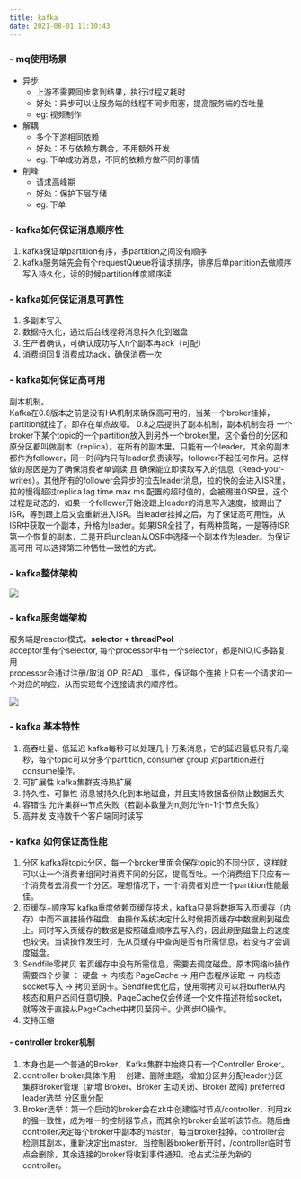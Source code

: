 ```yaml
---
title: kafka
date: 2021-08-01 11:10:43
---
```


<!-- toc -->

### - mq使用场景

* 异步
    * 上游不需要同步拿到结果，执行过程又耗时
    * 好处：异步可以让服务端的线程不同步阻塞，提高服务端的吞吐量
    * eg: 视频制作
* 解耦
    * 多个下游相同依赖
    * 好处：不与依赖方耦合，不用额外开发
    * eg: 下单成功消息，不同的依赖方做不同的事情
* 削峰
    * 请求高峰期
    * 好处：保护下层存储
    * eg: 下单

### - kafka如何保证消息顺序性

1. kafka保证单partition有序，多partition之间没有顺序
2. kafka服务端先会有个requestQueue将请求排序，排序后单partition去做顺序写入持久化，读的时候partition维度顺序读

### - kafka如何保证消息可靠性

1. 多副本写入
2. 数据持久化，通过后台线程将消息持久化到磁盘
3. 生产者确认，可确认成功写入n个副本再ack（可配）
4. 消费组回复消费成功ack，确保消费一次

### - kafka如何保证高可用

副本机制。  
Kafka在0.8版本之前是没有HA机制来确保高可用的，当某一个broker挂掉，partition就挂了。即存在单点故障。
0.8之后提供了副本机制，副本机制会将 一个broker下某个topic的一个partition放入到另外一个broker里，这个备份的分区和原分区都叫做副本（replica）。在所有的副本里，只能有一个leader，其余的副本都作为follower，同一时间内只有leader负责读写，follower不起任何作用。这样做的原因是为了确保消费者单调读 且 确保能立即读取写入的信息（Read-your-writes）。其他所有的follower会异步的拉去leader消息，拉的快的会进入ISR里，拉的慢得超过replica.lag.time.max.ms 配置的超时值的，会被踢进OSR里，这个过程是动态的，如果一个follower开始没跟上leader的消息写入速度，被踢出了ISR，等到跟上后又会重新进入ISR。当leader挂掉之后，为了保证高可用性，从ISR中获取一个副本，升格为leader。如果ISR全挂了，有两种策略，一是等待ISR第一个恢复的副本，二是开启unclean从OSR中选择一个副本作为leader。为保证高可用 可以选择第二种牺牲一致性的方式。


### - kafka整体架构

![](https://ipic-1252327316.cos.ap-beijing.myqcloud.com/image/kafka/kafka%E6%9E%B6%E6%9E%84.jpg)

### - kafka服务端架构
服务端是reactor模式，**selector + threadPool**   
acceptor里有个selector, 每个processor中有一个selector，都是NIO,IO多路复用     
processor会通过注册/取消 OP_READ _ 事件，保证每个连接上只有一个请求和一个对应的响应，从而实现每个连接请求的顺序性。  

![](https://ipic-1252327316.cos.ap-beijing.myqcloud.com/image/kafka/kafka%E6%9C%8D%E5%8A%A1%E7%AB%AF%E6%9E%B6%E6%9E%84.jpeg)


### - kafka 基本特性
1. 高吞吐量、低延迟
kafka每秒可以处理几十万条消息，它的延迟最低只有几毫秒，每个topic可以分多个partition, consumer group 对partition进行consume操作。
2. 可扩展性
kafka集群支持热扩展
3. 持久性、可靠性
消息被持久化到本地磁盘，并且支持数据备份防止数据丢失
4. 容错性
允许集群中节点失败（若副本数量为n,则允许n-1个节点失败）
5. 高并发
支持数千个客户端同时读写


### - kafka 如何保证高性能
1. 分区
kafka将topic分区，每一个broker里面会保存topic的不同分区，这样就可以让一个消费者组同时消费不同的分区，提高吞吐。一个消费组下只应有一个消费者去消费一个分区。理想情况下，一个消费者对应一个partition性能最佳。
2. 页缓存+顺序写
kafka重度依赖页缓存技术，kafka只是将数据写入页缓存（内存）中而不直接操作磁盘，由操作系统决定什么时候把页缓存中数据刷到磁盘上。同时写入页缓存的数据是按照磁盘顺序去写入的，因此刷到磁盘上的速度也较快。当读操作发生时，先从页缓存中查询是否有所需信息，若没有才会调度磁盘。
3. Sendfile零拷贝
若页缓存中没有所需信息，需要去调度磁盘。原本网络io操作需要四个步骤 ： 硬盘 -> 内核态 PageCache -> 用户态程序读取 -> 内核态socket写入 -> 拷贝至网卡。Sendfile优化后，使用零拷贝可以将buffer从内核态和用户态间任意切换。PageCache仅会传递一个文件描述符给socket，就等效于直接从PageCache中拷贝至网卡。少两步IO操作。
4. 支持压缩


#### - controller broker机制
1. 本身也是一个普通的Broker，Kafka集群中始终只有一个Controller Broker。
2. controller broker具体作用： 
         创建、删除主题，增加分区并分配leader分区
         集群Broker管理（新增 Broker、Broker 主动关闭、Broker 故障)
         preferred leader选举
         分区重分配
3. Broker选举：第一个启动的broker会在zk中创建临时节点/controller，利用zk的强一致性，成为唯一的控制器节点，而其余的broker会监听该节点。随后由controller决定每个broker中副本的master，每当broker挂掉，controller会检测其副本，重新决定出master。当控制器broker断开时，/controller临时节点会删除，其余连接的broker将收到事件通知，抢占式注册为新的controller。

